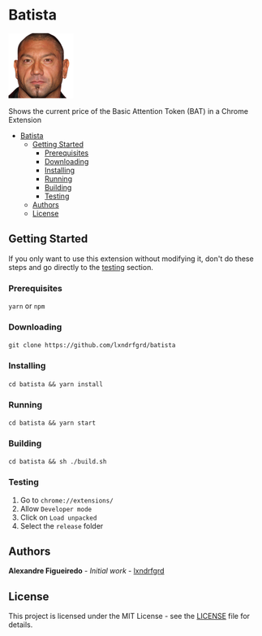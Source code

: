 # Batista

![Logo](src/logo.png)

Shows the current price of the Basic Attention Token (BAT) in a Chrome Extension

- [Batista](#batista)
  - [Getting Started](#getting-started)
    - [Prerequisites](#prerequisites)
    - [Downloading](#downloading)
    - [Installing](#installing)
    - [Running](#running)
    - [Building](#building)
    - [Testing](#testing)
  - [Authors](#authors)
  - [License](#license)

## Getting Started

If you only want to use this extension without modifying it, don't do these steps and go directly to the [testing](#testing) section.

### Prerequisites

`yarn` or `npm`

### Downloading

`git clone https://github.com/lxndrfgrd/batista`

### Installing

`cd batista && yarn install`

### Running

`cd batista && yarn start`

### Building

`cd batista && sh ./build.sh`

### Testing

1. Go to `chrome://extensions/`
2. Allow `Developer mode`
3. Click on `Load unpacked`
4. Select the `release` folder

## Authors

**Alexandre Figueiredo** - _Initial work_ - [lxndrfgrd](https://github.com/lxndrfgrd)

## License

This project is licensed under the MIT License - see the [LICENSE](LICENSE) file for details.

